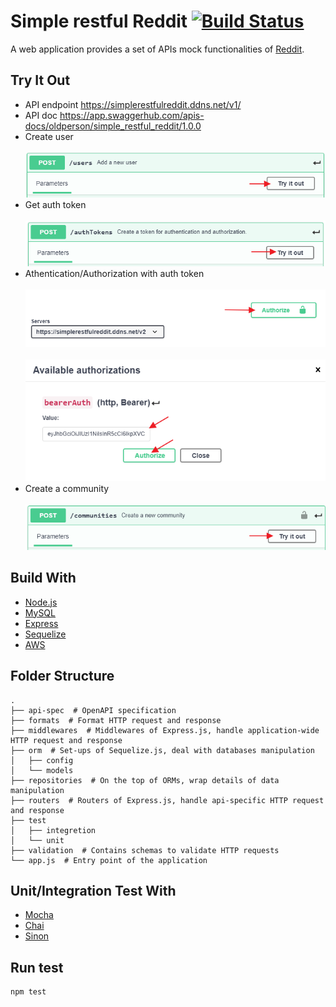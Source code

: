 # Simple restful Reddit [![Build Status](https://travis-ci.com/oldperson/simple-restful-reddit.svg?branch=mysql)](https://travis-ci.com/oldperson/simple-restful-reddit)
A web application provides a set of APIs mock functionalities of [Reddit](https://www.reddit.com/).

## Try It Out
* API endpoint https://simplerestfulreddit.ddns.net/v1/
* API doc https://app.swaggerhub.com/apis-docs/oldperson/simple_restful_reddit/1.0.0
 * Create user <br/><br/>![Create user](/doc/img/swaggerUI_create_user.png)
 * Get auth token <br/><br/>![Create user](/doc/img/swaggerUI_create_auth_token.png)
 * Athentication/Authorization with auth token 
   <br/><br/>![Create user](/doc/img/swaggerUI_auth1.png)
   <br/><br/>![Create user](/doc/img/swaggerUI_auth2.png)
 * Create a community <br/><br/>![Create user](/doc/img/swaggerUI_create_community.png)

## Build With
* [Node.js](http://nodejs.org/)
* [MySQL](https://www.mysql.com/)
* [Express](http://expressjs.com/)
* [Sequelize](http://docs.sequelizejs.com/)
* [AWS](https://aws.amazon.com/tw/)

## Folder Structure
```
.
├── api-spec  # OpenAPI specification
├── formats  # Format HTTP request and response
├── middlewares  # Middlewares of Express.js, handle application-wide HTTP request and response 
├── orm  # Set-ups of Sequelize.js, deal with databases manipulation
│   ├── config
│   └── models
├── repositories  # On the top of ORMs, wrap details of data manipulation
├── routers  # Routers of Express.js, handle api-specific HTTP request and response
├── test
│   ├── integretion
│   └── unit
├── validation  # Contains schemas to validate HTTP requests
└── app.js  # Entry point of the application 
```

## Unit/Integration Test With
* [Mocha](https://mochajs.org/)
* [Chai](https://www.chaijs.com/)
* [Sinon](https://sinonjs.org/releases/v7.2.7/)

## Run test
```
npm test
```